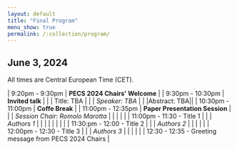 ```yaml
---
layout: default
title: "Final Program"
menu_show: true
permalink: /:collection/program/
---
```





## June 3, 2024

All times are Central European Time (CET).

| 9:20pm - 9:30pm | **PECS 2024 Chairs' Welcome** |
| 9:30pm - 10:30pm | **Invited talk** |
| | Title: TBA |
| | *Speaker: TBA* |
| |Abstract: TBA||
| 10:30pm - 11:00pm | **Coffe Break** |
| 11:00pm - 12:35pm | **Paper Presentation Session** |
| | *Session Chair: Romolo Marotta* |
| | |
| | 11:00pm - 11:30 - Title 1 |
| | *Authors 1* |
| | |
| | |
| | 11:30:pm - 12:00 - Title 2 |
| | *Authors 2* |
| | |
| | 12:00pm - 12:30 - Title 3 |
| | *Authors 3* |
| | |
| | 12:30 - 12:35 - Greeting message from PECS 2024 Chairs |



